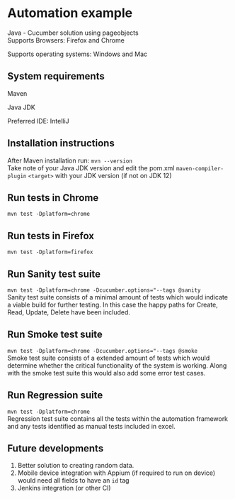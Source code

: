 # Automation example<br/>
Java - Cucumber solution using pageobjects <br/>
Supports Browsers: Firefox and Chrome


Supports operating systems: Windows and Mac
## System requirements
Maven

Java JDK

Preferred IDE: IntelliJ
## Installation instructions

After Maven installation run:
`mvn --version`<br/>Take note of your Java JDK version and edit the pom.xml `maven-compiler-plugin` `<target>` with your JDK version (if not on JDK 12)


## Run tests in Chrome
`mvn test -Dplatform=chrome`

## Run tests in Firefox
`mvn test -Dplatform=firefox`

## Run Sanity test suite
`mvn test -Dplatform=chrome -Dcucumber.options="--tags @sanity`<br/>
Sanity test suite consists of a minimal amount of tests which would indicate a viable build for further testing.  In this case the happy paths for Create, Read, Update, Delete have been included.


## Run Smoke test suite
`mvn test -Dplatform=chrome -Dcucumber.options="--tags @smoke`<br/>
Smoke test suite consists of a extended amount of tests which would determine whether the critical functionality of the system is working.  Along with the smoke test suite this would also add some error test cases.


## Run Regression suite
`mvn test -Dplatform=chrome`<br/>
Regression test suite contains all the tests within the automation framework and any tests identified as manual tests included in excel.

## Future developments<br/>
1. Better solution to creating random data. 
2. Mobile device integration with Appium (if required to run on device) would need all fields to have an `id` tag<br/>
3. Jenkins integration (or other CI)
